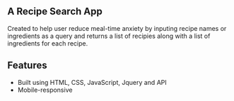 ## A Recipe Search App
Created to help user reduce meal-time anxiety by inputing recipe names or ingredients as a query and returns a list of recipies along with a list of ingredients for each recipe. 
 
 
## Features

* Built using HTML, CSS, JavaScript, Jquery and API
* Mobile-responsive

